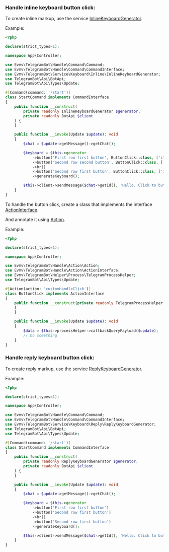 ### Handle inline keyboard button click:
To create inline markup, use the service [InlineKeyboardGenerator](../src/Service/Keyboard/Inline/InlineKeyboardGenerator.php).

Example:
```php
<?php

declare(strict_types=1);

namespace App\Controller;

use Evmv\TelegramBot\Handle\Command\Command;
use Evmv\TelegramBot\Handle\Command\CommandInterface;
use Evmv\TelegramBot\Service\Keyboard\Inline\InlineKeyboardGenerator;
use TelegramBot\Api\BotApi;
use TelegramBot\Api\Types\Update;

#[Command(command: '/start')]
class StartCommand implements CommandInterface
{
    public function __construct(
        private readonly InlineKeyboardGenerator $generator,
        private readonly BotApi $client
    ) {
    }

    public function __invoke(Update $update): void
    {
        $chat = $update->getMessage()->getChat();

        $keyboard = $this->generator
            ->button('First row first button', ButtonClick::class, ['item' => 1])
            ->button('Second row second button', ButtonClick::class, ['item' => 2])
            ->br()
            ->button('Second row first button', ButtonClick::class, ['item' => 3])
            ->generateKeyboard();

        $this->client->sendMessage($chat->getId(), 'Hello. Click to button', replyMarkup: $keyboard);
    }
}

```

To handle the button click, create a class that implements the interface [ActionInterface](../src/Handle/Action/ActionInterface.php).

And annotate it using [Action](../src/Handle/Action/Action.php).

Example:
```php
<?php

declare(strict_types=1);

namespace App\Controller;

use Evmv\TelegramBot\Handle\Action\Action;
use Evmv\TelegramBot\Handle\Action\ActionInterface;
use Evmv\TelegramBot\Helper\Process\TelegramProcessHelper;
use TelegramBot\Api\Types\Update;

#[Action(action: 'customHandleClick')]
class ButtonClick implements ActionInterface
{
    public function __construct(private readonly TelegramProcessHelper $processHelper)
    {
    }

    public function __invoke(Update $update): void
    {
        $data = $this->processHelper->callbackQueryPayload($update);
        // Do something
    }
}

```

### Handle reply keyboard button click:
To create reply markup, use the service [ReplyKeyboardGenerator](../src/Service/Keyboard/Reply/ReplyKeyboardGenerator.php).

Example:
```php
<?php

declare(strict_types=1);

namespace App\Controller;

use Evmv\TelegramBot\Handle\Command\Command;
use Evmv\TelegramBot\Handle\Command\CommandInterface;
use Evmv\TelegramBot\Service\Keyboard\Reply\ReplyKeyboardGenerator;
use TelegramBot\Api\BotApi;
use TelegramBot\Api\Types\Update;

#[Command(command: '/start')]
class StartCommand implements CommandInterface
{
    public function __construct(
        private readonly ReplyKeyboardGenerator $generator,
        private readonly BotApi $client
    ) {
    }

    public function __invoke(Update $update): void
    {
        $chat = $update->getMessage()->getChat();

        $keyboard = $this->generator
            ->button('First row first button')
            ->button('Second row first button')
            ->br()
            ->button('Second row first button')
            ->generateKeyboard();

        $this->client->sendMessage($chat->getId(), 'Hello. Click to button', replyMarkup: $keyboard);
    }
}


```